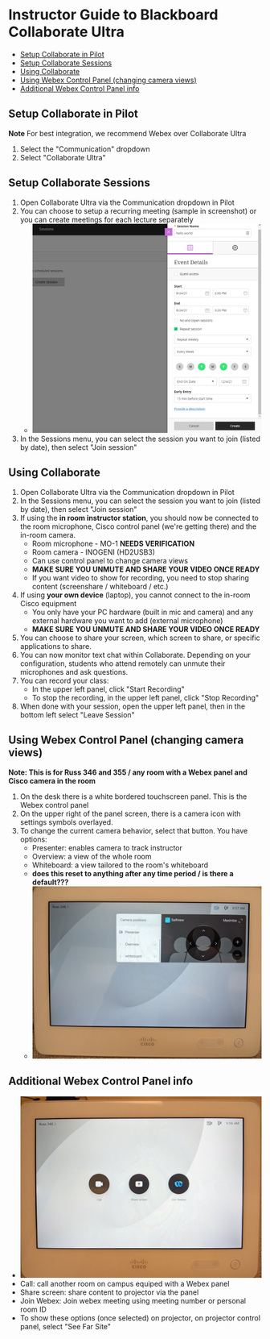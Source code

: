 # Instructor Guide to Blackboard Collaborate Ultra

- [Setup Collaborate in Pilot](#Setup-Collaborate-in-Pilot)
- [Setup Collaborate Sessions](#Setup-Collaborate-Sessions)
- [Using Collaborate](#Using-Collaborate)
- [Using Webex Control Panel (changing camera views)](#Using-Webex-Control-Panel)
- [Additional Webex Control Panel info](#Additional-Webex-Control-Panel-info)


## Setup Collaborate in Pilot
**Note** For best integration, we recommend Webex over Collaborate Ultra

1. Select the "Communication" dropdown
2. Select "Collaborate Ultra"

## Setup Collaborate Sessions

1. Open Collaborate Ultra via the Communication dropdown in Pilot
2. You can choose to setup a recurring meeting (sample in screenshot) or you can create meetings for each lecture separately
    - ![Collaborate recurring sessions](collaborate/recurring-sample.PNG)
3. In the Sessions menu, you can select the session you want to join (listed by date), then select "Join session"

## Using Collaborate

1. Open Collaborate Ultra via the Communication dropdown in Pilot
2. In the Sessions menu, you can select the session you want to join (listed by date), then select "Join session"
3. If using the **in room instructor station**, you should now be connected to the room microphone, Cisco control panel (we're getting there) and the in-room camera.
    - Room microphone - MO-1 **NEEDS VERIFICATION**
    - Room camera - INOGENI (HD2USB3)
    - Can use control panel to change camera views
    - **MAKE SURE YOU UNMUTE AND SHARE YOUR VIDEO ONCE READY**
    - If you want video to show for recording, you need to stop sharing content (screenshare / whiteboard / etc.)
4. If using **your own device** (laptop), you cannot connect to the in-room Cisco equipment
    - You only have your PC hardware (built in mic and camera) and any external hardware you want to add (external microphone)
    - **MAKE SURE YOU UNMUTE AND SHARE YOUR VIDEO ONCE READY**
5. You can choose to share your screen, which screen to share, or specific applications to share.
6. You can now monitor text chat within Collaborate.  Depending on your configuration, students who attend remotely can unmute their microphones and ask questions.
7. You can record your class:
    - In the upper left panel, click "Start Recording"
    - To stop the recording, in the upper left panel, click "Stop Recording"
8. When done with your session, open the upper left panel, then in the bottom left select "Leave Session"

## Using Webex Control Panel (changing camera views)
**Note: This is for Russ 346 and 355 / any room with a Webex panel and Cisco camera in the room**

1. On the desk there is a white bordered touchscreen panel.  This is the Webex control panel
2. On the upper right of the panel screen, there is a camera icon with settings symbols overlayed.
3. To change the current camera behavior, select that button.  You have options:
    - Presenter: enables camera to track instructor
    - Overview: a view of the whole room
    - Whiteboard: a view tailored to the room's whiteboard
    - **does this reset to anything after any time period / is there a default???**
    - ![Panel camera choices](panel/camera-choices.jpg)

## Additional Webex Control Panel info
- ![Panel default options](panel/panel-default.jpg)
- Call: call another room on campus equiped with a Webex panel
- Share screen: share content to projector via the panel
- Join Webex: Join webex meeting using meeting number or personal room ID
- To show these options (once selected) on projector, on projector control panel, select "See Far Site"